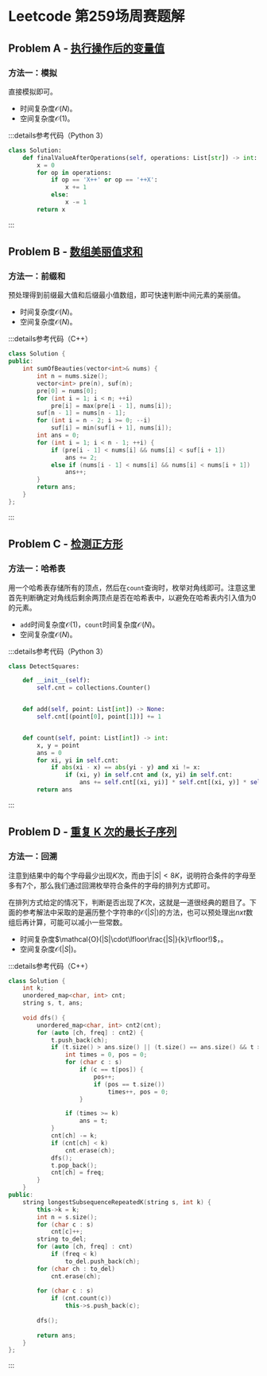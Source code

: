 # Leetcode 第259场周赛题解

## Problem A - [执行操作后的变量值](https://leetcode.cn/problems/final-value-of-variable-after-performing-operations/)

### 方法一：模拟

直接模拟即可。

- 时间复杂度$\mathcal{O}(N)$。
- 空间复杂度$\mathcal{O}(1)$。

:::details参考代码（Python 3）

```python
class Solution:
    def finalValueAfterOperations(self, operations: List[str]) -> int:
        x = 0
        for op in operations:
            if op == 'X++' or op == '++X':
                x += 1
            else:
                x -= 1
        return x
```

:::

## Problem B - [数组美丽值求和](https://leetcode.cn/problems/sum-of-beauty-in-the-array/)

### 方法一：前缀和

预处理得到前缀最大值和后缀最小值数组，即可快速判断中间元素的美丽值。

- 时间复杂度$\mathcal{O}(N)$。
- 空间复杂度$\mathcal{O}(N)$。

:::details参考代码（C++）

```cpp
class Solution {
public:
    int sumOfBeauties(vector<int>& nums) {
        int n = nums.size();
        vector<int> pre(n), suf(n);
        pre[0] = nums[0];
        for (int i = 1; i < n; ++i)
            pre[i] = max(pre[i - 1], nums[i]);
        suf[n - 1] = nums[n - 1];
        for (int i = n - 2; i >= 0; --i)
            suf[i] = min(suf[i + 1], nums[i]);
        int ans = 0;
        for (int i = 1; i < n - 1; ++i) {
            if (pre[i - 1] < nums[i] && nums[i] < suf[i + 1])
                ans += 2;
            else if (nums[i - 1] < nums[i] && nums[i] < nums[i + 1])
                ans++;
        }
        return ans;
    }
};
```

:::

## Problem C - [检测正方形](https://leetcode.cn/problems/detect-squares/)

### 方法一：哈希表

用一个哈希表存储所有的顶点，然后在`count`查询时，枚举对角线即可。注意这里首先判断确定对角线后剩余两顶点是否在哈希表中，以避免在哈希表内引入值为$0$的元素。

- `add`时间复杂度$\mathcal{O}(1)$，`count`时间复杂度$\mathcal{O}(N)$。
- 空间复杂度$\mathcal{O}(N)$。

:::details参考代码（Python 3）

```python
class DetectSquares:

    def __init__(self):
        self.cnt = collections.Counter()


    def add(self, point: List[int]) -> None:
        self.cnt[(point[0], point[1])] += 1


    def count(self, point: List[int]) -> int:
        x, y = point
        ans = 0
        for xi, yi in self.cnt:
            if abs(xi - x) == abs(yi - y) and xi != x:
                if (xi, y) in self.cnt and (x, yi) in self.cnt:
                    ans += self.cnt[(xi, yi)] * self.cnt[(xi, y)] * self.cnt[(x, yi)]
        return ans

```

:::

## Problem D - [重复 K 次的最长子序列](https://leetcode.cn/problems/longest-subsequence-repeated-k-times/)

### 方法一：回溯

注意到结果中的每个字母最少出现$K$次，而由于$|S|<8K$，说明符合条件的字母至多有$7$个，那么我们通过回溯枚举符合条件的字母的排列方式即可。

在排列方式给定的情况下，判断是否出现了$K$次，这就是一道很经典的题目了。下面的参考解法中采取的是遍历整个字符串的$\mathcal{O}(|S|)$的方法，也可以预处理出$nxt$数组后再计算，可能可以减小一些常数。

- 时间复杂度$\mathcal{O}(|S|\cdot\lfloor\frac{|S|}{k}\rfloor!)$，。
- 空间复杂度$\mathcal{O}(|S|)$。

:::details参考代码（C++）

```cpp
class Solution {
    int k;
    unordered_map<char, int> cnt;
    string s, t, ans;
    
    void dfs() {
        unordered_map<char, int> cnt2(cnt);
        for (auto [ch, freq] : cnt2) {
            t.push_back(ch);
            if (t.size() > ans.size() || (t.size() == ans.size() && t > ans)) {
                int times = 0, pos = 0;
                for (char c : s)
                    if (c == t[pos]) {
                        pos++;
                        if (pos == t.size())
                            times++, pos = 0;
                    }

                if (times >= k)
                    ans = t;
            }
            cnt[ch] -= k;
            if (cnt[ch] < k)
                cnt.erase(ch);
            dfs();
            t.pop_back();
            cnt[ch] = freq;
        }
    }
public:
    string longestSubsequenceRepeatedK(string s, int k) {
        this->k = k;
        int n = s.size();
        for (char c : s)
            cnt[c]++;
        string to_del;
        for (auto [ch, freq] : cnt)
            if (freq < k)
                to_del.push_back(ch);
        for (char ch : to_del)
            cnt.erase(ch);
        
        for (char c : s)
            if (cnt.count(c))
                this->s.push_back(c);
        
        dfs();
        
        return ans;
    }
};
```

:::
